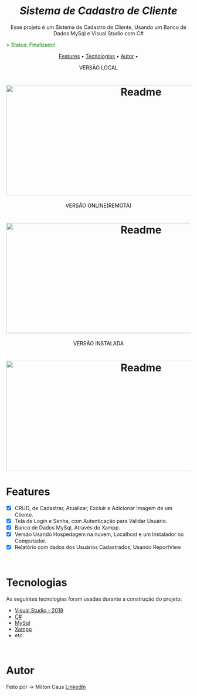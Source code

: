 ﻿# <center>*Sistema de Cadastro de Cliente*</center>

<p align="center"> Esse projeto é um Sistema de Cadastro de Cliente, Usando um Banco de Dados MySql e Visual Studio com C#</p>
<p style="color:green"> > Status: Finalizado!</p>

<p align="center">
<a href="#features">Features</a> • 
<a href="#tecnologias">Tecnologias</a> • 
<a href="#autor">Autor</a> • 

</p>
<p align="center" style="color:black">VERSÃO LOCAL </p>
<h1 align="center">
<img alt="Readme" title="Readme" src="C:\C# CURSO\ProjetoSistemas\gif/GIT-PROJETO-LOCAL.gif" width="720" height="300"/>
</h1>

<p align="center" style="color:black">VERSÃO ONLINE(REMOTA) </p>
<h1 align="center">
<img alt="Readme" title="Readme" src="C:\C# CURSO\ProjetoSistemas\gif/GIFPROJETOHOSPEDAGEM.gif" width="720" height="300"/>
</h1>

<p align="center" style="color:black">VERSÃO INSTALADA </p>
<h1 align="center">
<img alt="Readme" title="Readme" src="C:\C# CURSO\ProjetoSistemas\gif/GIFINSTALADORPROJETO.gif" width="720" height="300"/>
</h1>

# Features 
- [x] CRUD, de Cadastrar, Atualizar, Excluir e Adicionar Imagem de um Cliente.
- [x] Tela de Login e Senha, com Autenticação para Validar Usuário.
- [x] Banco de Dados MySql, Através do Xampp.
- [x] Versão Usando Hospedagem na nuvem, Localhost e um Instalador no Computador.
- [x] Relatório com dados dos Usuários Cadastrados, Usando ReportView  

<br>



# Tecnologias


<p>As seguintes tecnologias foram usadas durante a construção do projeto:</p>

 - [Visual Studio - 2019]()
 - [C#]()
 - [MySql]()
 - [Xampp]()
 - etc.

<br>


# Autor

Feito por → Milton Caus [Linkedln](https://www.linkedin.com/in/miltoncaus/)
